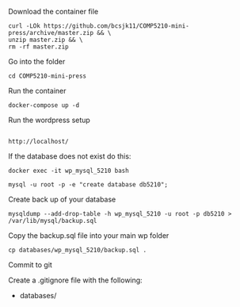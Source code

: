 Download the container file

```
curl -LOk https://github.com/bcsjk11/COMP5210-mini-press/archive/master.zip && \
unzip master.zip && \
rm -rf master.zip
```

Go into the folder

```
cd COMP5210-mini-press
```

Run the container

```
docker-compose up -d
```

Run the wordpress setup

```

http://localhost/

```

If the database does not exist do this:

```
docker exec -it wp_mysql_5210 bash

mysql -u root -p -e "create database db5210"; 

```

Create back up of your database

```
mysqldump --add-drop-table -h wp_mysql_5210 -u root -p db5210 > /var/lib/mysql/backup.sql
```

Copy the backup.sql file into your main wp folder

```
cp databases/wp_mysql_5210/backup.sql .
```

Commit to git

Create a .gitignore file with the following:

* databases/